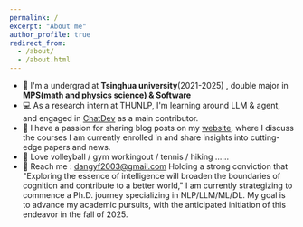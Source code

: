 ```yaml
---
permalink: /
excerpt: "About me"
author_profile: true
redirect_from: 
  - /about/
  - /about.html
---
```


 - 📕 I'm a undergrad at **Tsinghua university**(2021-2025) , double major in **MPS(math and physics science) & Software**
 - 💻 As a research intern at THUNLP, I'm learning around LLM & agent, and engaged in [ChatDev](https://github.com/OpenBMB/ChatDev) as a main contributor. 
 - 🧀 I have a passion for sharing blog posts on my [website](https://na-wen.github.io/year-archive/), where I discuss the courses I am currently enrolled in and share insights into cutting-edge papers and news.
 - 🏐 Love volleyball / gym workingout / tennis / hiking ......
 - 📧 Reach me : dangyf2003@gmail.com
Holding a strong conviction that "Exploring the essence of intelligence will broaden the boundaries of cognition and contribute to a better world," I am currently strategizing to commence a Ph.D. journey specializing in NLP/LLM/ML/DL. My goal is to advance my academic pursuits, with the anticipated initiation of this endeavor in the fall of 2025.



